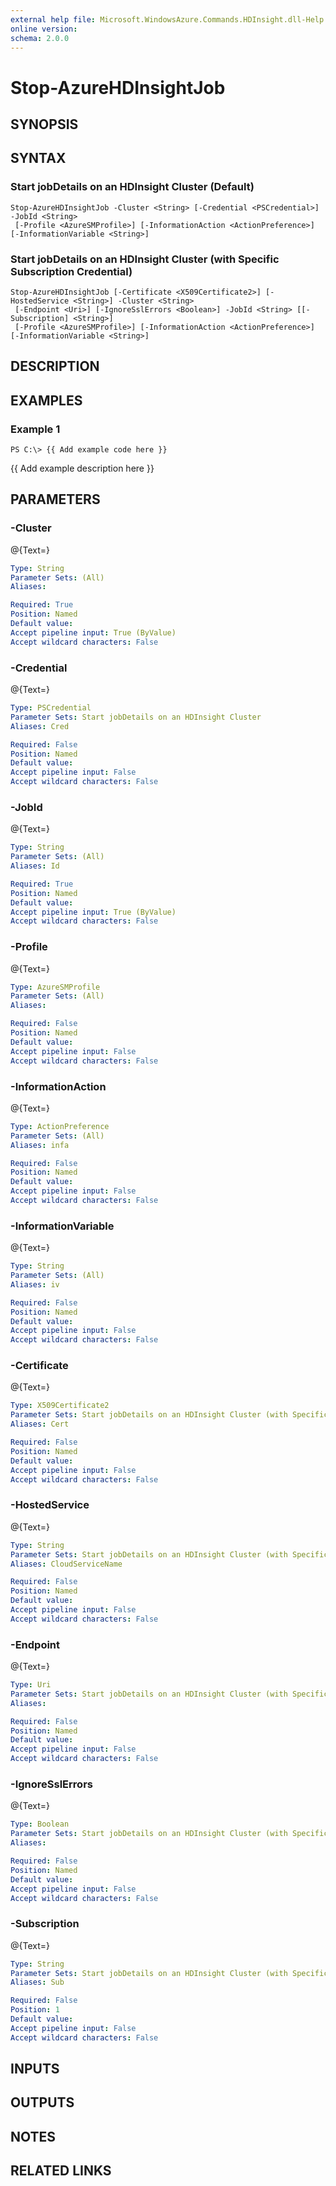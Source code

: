 ```yaml
---
external help file: Microsoft.WindowsAzure.Commands.HDInsight.dll-Help.xml
online version: 
schema: 2.0.0
---
```


# Stop-AzureHDInsightJob
## SYNOPSIS

## SYNTAX

### Start jobDetails on an HDInsight Cluster (Default)
```
Stop-AzureHDInsightJob -Cluster <String> [-Credential <PSCredential>] -JobId <String>
 [-Profile <AzureSMProfile>] [-InformationAction <ActionPreference>] [-InformationVariable <String>]
```

### Start jobDetails on an HDInsight Cluster (with Specific Subscription Credential)
```
Stop-AzureHDInsightJob [-Certificate <X509Certificate2>] [-HostedService <String>] -Cluster <String>
 [-Endpoint <Uri>] [-IgnoreSslErrors <Boolean>] -JobId <String> [[-Subscription] <String>]
 [-Profile <AzureSMProfile>] [-InformationAction <ActionPreference>] [-InformationVariable <String>]
```

## DESCRIPTION

## EXAMPLES

### Example 1
```
PS C:\> {{ Add example code here }}
```

{{ Add example description here }}

## PARAMETERS

### -Cluster
@{Text=}

```yaml
Type: String
Parameter Sets: (All)
Aliases: 

Required: True
Position: Named
Default value: 
Accept pipeline input: True (ByValue)
Accept wildcard characters: False
```

### -Credential
@{Text=}

```yaml
Type: PSCredential
Parameter Sets: Start jobDetails on an HDInsight Cluster
Aliases: Cred

Required: False
Position: Named
Default value: 
Accept pipeline input: False
Accept wildcard characters: False
```

### -JobId
@{Text=}

```yaml
Type: String
Parameter Sets: (All)
Aliases: Id

Required: True
Position: Named
Default value: 
Accept pipeline input: True (ByValue)
Accept wildcard characters: False
```

### -Profile
@{Text=}

```yaml
Type: AzureSMProfile
Parameter Sets: (All)
Aliases: 

Required: False
Position: Named
Default value: 
Accept pipeline input: False
Accept wildcard characters: False
```

### -InformationAction
@{Text=}

```yaml
Type: ActionPreference
Parameter Sets: (All)
Aliases: infa

Required: False
Position: Named
Default value: 
Accept pipeline input: False
Accept wildcard characters: False
```

### -InformationVariable
@{Text=}

```yaml
Type: String
Parameter Sets: (All)
Aliases: iv

Required: False
Position: Named
Default value: 
Accept pipeline input: False
Accept wildcard characters: False
```

### -Certificate
@{Text=}

```yaml
Type: X509Certificate2
Parameter Sets: Start jobDetails on an HDInsight Cluster (with Specific Subscription Credential)
Aliases: Cert

Required: False
Position: Named
Default value: 
Accept pipeline input: False
Accept wildcard characters: False
```

### -HostedService
@{Text=}

```yaml
Type: String
Parameter Sets: Start jobDetails on an HDInsight Cluster (with Specific Subscription Credential)
Aliases: CloudServiceName

Required: False
Position: Named
Default value: 
Accept pipeline input: False
Accept wildcard characters: False
```

### -Endpoint
@{Text=}

```yaml
Type: Uri
Parameter Sets: Start jobDetails on an HDInsight Cluster (with Specific Subscription Credential)
Aliases: 

Required: False
Position: Named
Default value: 
Accept pipeline input: False
Accept wildcard characters: False
```

### -IgnoreSslErrors
@{Text=}

```yaml
Type: Boolean
Parameter Sets: Start jobDetails on an HDInsight Cluster (with Specific Subscription Credential)
Aliases: 

Required: False
Position: Named
Default value: 
Accept pipeline input: False
Accept wildcard characters: False
```

### -Subscription
@{Text=}

```yaml
Type: String
Parameter Sets: Start jobDetails on an HDInsight Cluster (with Specific Subscription Credential)
Aliases: Sub

Required: False
Position: 1
Default value: 
Accept pipeline input: False
Accept wildcard characters: False
```

## INPUTS

## OUTPUTS

## NOTES

## RELATED LINKS

